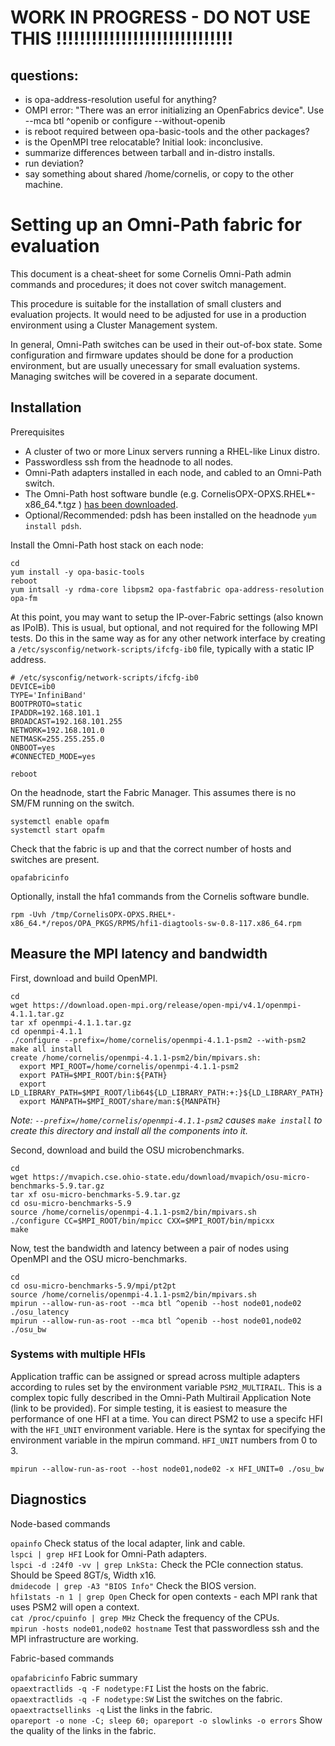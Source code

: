 # WORK IN PROGRESS - DO NOT USE THIS !!!!!!!!!!!!!!!!!!!!!!!!!!!!!!
## questions:
- is opa-address-resolution useful for anything?
- OMPI error: "There was an error initializing an OpenFabrics device". Use --mca btl ^openib or configure --without-openib
- is reboot required between opa-basic-tools and the other packages?
- is the OpenMPI tree relocatable? Initial look: inconclusive.
- summarize differences between tarball and in-distro installs.
- run deviation?
- say something about shared /home/cornelis, or copy to the other machine.

# Setting up an Omni-Path fabric for evaluation
This document is a cheat-sheet for some Cornelis Omni-Path admin commands and procedures; it does not cover switch management.

This procedure is suitable for the installation of small clusters and evaluation projects. It would need to be adjusted for use in a production environment using a Cluster Management system.

In general, Omni-Path switches can be used in their out-of-box state. Some configuration and firmware updates should be done for a production environment, but are usually unecessary for small evaluation systems. Managing switches will be covered in a separate document.

## Installation

Prerequisites
- A cluster of two or more Linux servers running a RHEL-like Linux distro.
- Passwordless ssh from the headnode to all nodes.
- Omni-Path adapters installed in each node, and cabled to an Omni-Path switch.
- The Omni-Path host software bundle (e.g. CornelisOPX-OPXS.RHEL\*-x86_64.\*.tgz ) [has been downloaded](Download.md).
- Optional/Recommended: pdsh has been installed on the headnode ```yum install pdsh```.

Install the Omni-Path host stack on each node:
```
cd
yum install -y opa-basic-tools
reboot
yum intsall -y rdma-core libpsm2 opa-fastfabric opa-address-resolution opa-fm
```
At this point, you may want to setup the IP-over-Fabric settings (also known as IPoIB). This is usual, but optional, and not required for the following MPI tests. Do this in the same way as for any other network interface by creating a ```/etc/sysconfig/network-scripts/ifcfg-ib0``` file, typically with a static IP address.
```
# /etc/sysconfig/network-scripts/ifcfg-ib0
DEVICE=ib0
TYPE='InfiniBand'
BOOTPROTO=static
IPADDR=192.168.101.1
BROADCAST=192.168.101.255
NETWORK=192.168.101.0
NETMASK=255.255.255.0
ONBOOT=yes
#CONNECTED_MODE=yes
```
```
reboot
```
On the headnode, start the Fabric Manager. This assumes there is no SM/FM running on the switch.
```
systemctl enable opafm
systemctl start opafm
```
Check that the fabric is up and that the correct number of hosts and switches are present.
```
opafabricinfo
```
Optionally, install the hfa1 commands from the Cornelis software bundle.
```
rpm -Uvh /tmp/CornelisOPX-OPXS.RHEL*-x86_64.*/repos/OPA_PKGS/RPMS/hfi1-diagtools-sw-0.8-117.x86_64.rpm
```
## Measure the MPI latency and bandwidth
First, download and build OpenMPI.
```
cd
wget https://download.open-mpi.org/release/open-mpi/v4.1/openmpi-4.1.1.tar.gz
tar xf openmpi-4.1.1.tar.gz
cd openmpi-4.1.1
./configure --prefix=/home/cornelis/openmpi-4.1.1-psm2 --with-psm2
make all install
create /home/cornelis/openmpi-4.1.1-psm2/bin/mpivars.sh:
  export MPI_ROOT=/home/cornelis/openmpi-4.1.1-psm2
  export PATH=$MPI_ROOT/bin:${PATH}
  export LD_LIBRARY_PATH=$MPI_ROOT/lib64${LD_LIBRARY_PATH:+:}${LD_LIBRARY_PATH}
  export MANPATH=$MPI_ROOT/share/man:${MANPATH}
```
*Note: ```--prefix=/home/cornelis/openmpi-4.1.1-psm2``` causes ```make install``` to create this directory and install all the components into it.*

Second, download and build the OSU microbenchmarks.
```
cd
wget https://mvapich.cse.ohio-state.edu/download/mvapich/osu-micro-benchmarks-5.9.tar.gz
tar xf osu-micro-benchmarks-5.9.tar.gz
cd osu-micro-benchmarks-5.9
source /home/cornelis/openmpi-4.1.1-psm2/bin/mpivars.sh
./configure CC=$MPI_ROOT/bin/mpicc CXX=$MPI_ROOT/bin/mpicxx
make
```
Now, test the bandwidth and latency between a pair of nodes using OpenMPI and the OSU micro-benchmarks.
```
cd
cd osu-micro-benchmarks-5.9/mpi/pt2pt
source /home/cornelis/openmpi-4.1.1-psm2/bin/mpivars.sh
mpirun --allow-run-as-root --mca btl ^openib --host node01,node02 ./osu_latency
mpirun --allow-run-as-root --mca btl ^openib --host node01,node02 ./osu_bw
```

### Systems with multiple HFIs
Application traffic can be assigned or spread across multiple adapters according to rules set by the environment variable ```PSM2_MULTIRAIL```.
This is a complex topic fully described in the Omni-Path Multirail Application Note (link to be provided).
For simple testing, it is easiest to measure the performance of one HFI at a time. You can direct PSM2 to use a specifc HFI with the ```HFI_UNIT``` environment variable. Here is the syntax for specifying the environment variable in the mpirun command. ```HFI_UNIT``` numbers from 0 to 3.
```
mpirun --allow-run-as-root --host node01,node02 -x HFI_UNIT=0 ./osu_bw
```

## Diagnostics
Node-based commands

```opainfo``` Check status of the local adapter, link and cable.<br>
```lspci | grep HFI``` Look for Omni-Path adapters.<br>
```lspci -d :24f0 -vv | grep LnkSta:``` Check the PCIe connection status. Should be Speed 8GT/s, Width x16.<br>
```dmidecode | grep -A3 "BIOS Info"``` Check the BIOS version.<br>
```hfi1stats -n 1 | grep Open``` Check for open contexts - each MPI rank that uses PSM2 will open a context.<br>
```cat /proc/cpuinfo | grep MHz``` Check the frequency of the CPUs.<br>
```mpirun -hosts node01,node02 hostname``` Test that passwordless ssh and the MPI infrastructure are working.<br>

Fabric-based commands

```opafabricinfo``` Fabric summary<br>
```opaextractlids -q -F nodetype:FI``` List the hosts on the fabric.<br>
```opaextractlids -q -F nodetype:SW``` List the switches on the fabric.<br>
```opaextractsellinks -q``` List the links in the fabric.<br>
```opareport -o none -C; sleep 60; opareport -o slowlinks -o errors``` Show the quality of the links in the fabric.<br>
